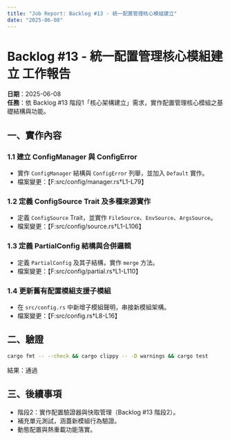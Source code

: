 ```yaml
---
title: "Job Report: Backlog #13 - 統一配置管理核心模組建立"
date: "2025-06-08"
---
```


# Backlog #13 - 統一配置管理核心模組建立 工作報告

**日期**：2025-06-08  
**任務**：依 Backlog #13 階段1「核心架構建立」需求，實作配置管理核心模組之基礎結構與功能。

## 一、實作內容

### 1.1 建立 ConfigManager 與 ConfigError
- 實作 `ConfigManager` 結構與 `ConfigError` 列舉，並加入 `Default` 實作。
- 檔案變更：【F:src/config/manager.rs†L1-L79】

### 1.2 定義 ConfigSource Trait 及多種來源實作
- 定義 `ConfigSource` Trait，並實作 `FileSource`、`EnvSource`、`ArgsSource`。
- 檔案變更：【F:src/config/source.rs†L1-L106】

### 1.3 定義 PartialConfig 結構與合併邏輯
- 定義 `PartialConfig` 及其子結構，實作 `merge` 方法。
- 檔案變更：【F:src/config/partial.rs†L1-L110】

### 1.4 更新舊有配置模組支援子模組
- 在 `src/config.rs` 中新增子模組聲明，串接新模組架構。
- 檔案變更：【F:src/config.rs†L8-L16】

## 二、驗證

```bash
cargo fmt -- --check && cargo clippy -- -D warnings && cargo test
```

結果：通過

## 三、後續事項

- 階段2：實作配置驗證器與快取管理（Backlog #13 階段2）。
- 補充單元測試，涵蓋新模組行為驗證。
- 動態配置與熱重載功能落實。
